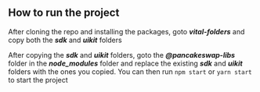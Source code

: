 ## How to run the project

After cloning the repo and installing the packages, goto ***vital-folders*** and copy both the ***sdk*** and ***uikit*** folders

After copying the ***sdk*** and ***uikit*** folders, goto the  ***@pancakeswap-libs*** folder in the ***node_modules*** folder and replace the existing ***sdk*** and ***uikit*** folders with the ones you copied. You can then run `npm start` or `yarn start` to start the project



 